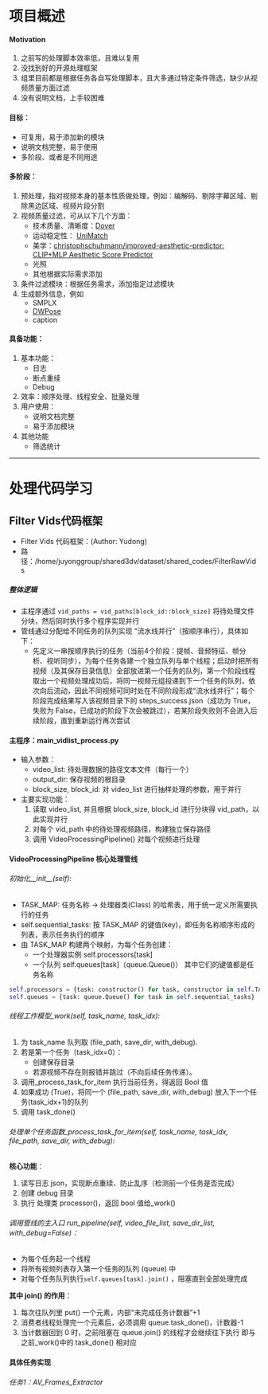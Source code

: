 # 项目概述

#### Motivation
1. 之前写的处理脚本效率低，且难以复用
2. 没找到好的开源处理框架
3. 组里目前都是根据任务各自写处理脚本，且大多通过特定条件筛选，缺少从视频质量方面过滤
4. 没有说明文档，上手较困难

#### 目标：
- 可复用，易于添加新的模块
- 说明文档完整，易于使用
- 多阶段、或者是不同用途
#### 多阶段：
1. 预处理，指对视频本身的基本性质做处理，例如：编解码、剔除字幕区域、剔除黑边区域、视频片段分割
2. 视频质量过滤，可从以下几个方面：
	- 技术质量、清晰度：[Dover](https://github.com/VQAssessment/DOVER)
	- 运动稳定性： [UniMatch](https://github.com/autonomousvision/unimatch)
	- 美学：[christophschuhmann/improved-aesthetic-predictor: CLIP+MLP Aesthetic Score Predictor](https://github.com/christophschuhmann/improved-aesthetic-predictor)
	- 光照
	- 其他根据实际需求添加
3. 条件过滤模块：根据任务需求，添加指定过滤模块
4. 生成额外信息，例如
	- SMPLX
	- [DWPose](https://github.com/ViTAE-Transformer/ViTPose)
	- caption
#### 具备功能：
1. 基本功能：
	- 日志
	- 断点重续
	- Debug
2. 效率：顺序处理、线程安全、批量处理
3. 用户使用：
	- 说明文档完整
	- 易于添加模块
4. 其他功能
	- 筛选统计

---
# 处理代码学习

## Filter Vids代码框架
- Filter Vids 代码框架：(Author: Yudong)
- 路径：/home/juyonggroup/shared3dv/dataset/shared_codes/FilterRawVids

##### 整体逻辑
- 主程序通过 `vid_paths = vid_paths[block_id::block_size]` 将待处理文件分块，然后同时执行多个程序实现并行
- 管线通过分配给不同任务的队列实现 “流水线并行”（按顺序串行），具体如下：
	- 先定义一串按顺序执行的任务（当前4个阶段：提帧、音频特征、帧分析、视听同步），为每个任务各建一个独立队列与单个线程；启动时把所有视频（及其保存目录信息）全部放进第一个任务的队列，第一个阶段线程取出一个视频处理成功后，将同一视频元组投递到下一个任务的队列，依次向后流动，因此不同视频可同时处在不同阶段形成“流水线并行”；每个阶段完成结果写入该视频目录下的 steps_success.json（成功为 True，失败为 False，已成功的阶段下次会被跳过），若某阶段失败则不会进入后续阶段，直到重新运行再次尝试

#### 主程序：main_vidlist_process.py
- 输入参数：
	- video_list: 待处理数据的路径文本文件（每行一个）
	- output_dir: 保存视频的根目录
	- block_size, block_id: 对 video_list 进行抽样处理的参数，用于并行
- 主要实现功能：
	1. 读取 video_list, 并且根据 block_size, block_id 进行分块得 vid_path，以此实现并行
	2. 对每个 vid_path 中的待处理视频路径，构建独立保存路径
	3. 调用 VideoProcessingPipeline() 对每个视频进行处理

#### VideoProcessingPipeline 核心处理管线
###### 初始化__init__(self):
- TASK_MAP: 任务名称 -> 处理器类(Class) 的哈希表，用于统一定义所需要执行的任务
- self.sequential_tasks: 按 TASK_MAP 的键值(key)，即任务名称顺序形成的列表，表示任务执行的顺序
- 由 TASK_MAP 构建两个映射，为每个任务创建：
	- 一个处理器实例 self.processors[task]
	- 一个队列 self.queues[task]（queue.Queue()）
	其中它们的键值都是任务名称
```python
self.processors = {task: constructor() for task, constructor in self.TASK_MAP.items()}
self.queues = {task: queue.Queue() for task in self.sequential_tasks}
```

###### 线程工作模型_work(self, task_name, task_idx):
1. 为 task_name 队列取 (file_path, save_dir, with_debug).
2. 若是第一个任务（task_idx=0）：
	- 创建保存目录
	- 若源视频不存在则报错并跳过（不向后续任务传递）。
3. 调用_process_task_for_item 执行当前任务，得返回 Bool 值
4. 如果成功 (True)，将同一个 (file_path, save_dir, with_debug) 放入下一个任务(task_idx+1)的队列
5. 调用 task_done()

###### 处理单个任务函数_process_task_for_item(self, task_name, task_idx, file_path, save_dir, with_debug):
**核心功能**：
1. 读写日志 json，实现断点重续、防止乱序（检测前一个任务是否完成）
2. 创建 debug 目录
3. 执行 处理类 processor()，返回 bool 值给_work()

###### 调用管线的主入口 run_pipeline(self, video_file_list, save_dir_list, with_debug=False)：
- 为每个任务起一个线程
- 将所有视频列表存入第一个任务的队列 (queue) 中
- 对每个任务队列执行`self.queues[task].join()` ，阻塞直到全部处理完成

**其中 join() 的作用**：
1. 每次往队列里 put() 一个元素，内部“未完成任务计数器”+1
2. 消费者线程处理完一个元素后，必须调用 queue.task_done()，计数器-1
3. 当计数器回到 0 时，之前阻塞在 queue.join() 的线程才会继续往下执行
即与之前_work()中的 task_done() 相对应

#### 具体任务实现
###### 任务1：AV_Frames_Extractor
